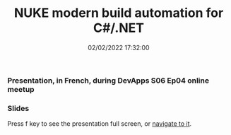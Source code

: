 ﻿---
title: 'NUKE modern build automation for C#/.NET'
permalink: /2022/02/02/NUKE-modern-build-automation-for-sharp-dotnet/
date: 02/02/2022 17:32:00
tags: [.NET, Build, NUKE]
excerpt: Presentation, in French, during DevApps S06 Ep04 online meetup
slides: https://laurentkempe.com/presentations/dotNET%20build%20automation%20with%20NUKE/#/
---
### Presentation, in French, during DevApps S06 Ep04 online meetup

<?# Plyr video=o0XLGRObd4E start=294 /?>

### Slides

Press f key to see the presentation full screen, or [navigate to it](https://laurentkempe.com/presentations/dotNET%20build%20automation%20with%20NUKE/#/).

<?# Reveal Src=https://laurentkempe.com/presentations/dotNET%20build%20automation%20with%20NUKE/#/ /?>
